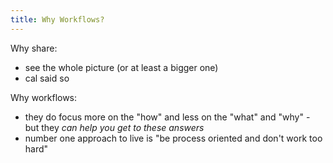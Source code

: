 ```yaml
---
title: Why Workflows?
---
```


Why share:
- see the whole picture (or at least a bigger one)
- cal said so

Why workflows:
- they do focus more on the "how" and less on the "what" and "why" - but they *can help you get to these answers*
- number one approach to live is "be process oriented and don't work too hard"